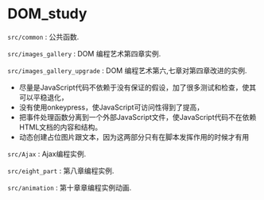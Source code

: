 # DOM_study

`src/common` : 公共函数.

`src/images_gallery` : DOM 编程艺术第四章实例.

`src/images_gallery_upgrade` : DOM 编程艺术第六,七章对第四章改进的实例.

- 尽量是JavaScript代码不依赖于没有保证的假设，加了很多测试和检查，使其可以平稳退化，
- 没有使用onkeypress，使JavaScript可访问性得到了提高，
- 把事件处理函数分离到一个外部JavaScript文件，使JavaScript代码不在依赖HTML文档的内容和结构。
- 动态创建占位图片跟文本，因为这两部分只有在脚本发挥作用的时候才有用

`src/Ajax` : Ajax编程实例.

`src/eight_part` :  第八章编程实例.

`src/animation` :  第十章章编程实例动画.